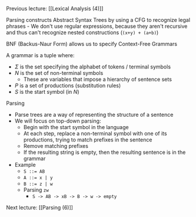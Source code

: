 Previous lecture: [[Lexical Analysis (4)]]


Parsing constructs Abstract Syntax Trees by using a CFG to recognize legal phrases
	- We don't use regular expressions, because they aren't recursive and thus can't recognize nested constructions (`(x+y) + (a+b)`)

BNF (Backus-Naur Form) allows us to specify Context-Free Grammars

A grammar is a tuple where:
- $\Sigma$ is the set specifying the alphabet of tokens / terminal symbols
- $N$ is the set of non-terminal symbols
	- These are variables that impose a hierarchy of sentence sets
- $P$ is a set of productions (substitution rules)
- $S$ is the start symbol (in $N$)

Parsing
- Parse trees are a way of representing the structure of a sentence
- We will focus on top-down parsing:
	- Begin with the start symbol in the language
	- At each step, replace a non-terminal symbol with one of its productions, trying to match prefixes in the sentence
	- Remove matching prefixes
	- If the resulting string is empty, then the resulting sentence is in the grammar
- Example
	- `S ::= AB`
	- `A ::= x | y`
	- `B ::= z | w`
	- Parsing `zw`
		- `S -> AB -> xB -> B -> w -> empty`


Next lecture: [[Parsing (6)]]